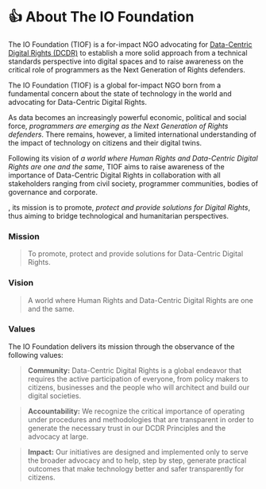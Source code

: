 # 👍 About The IO Foundation

The IO Foundation (TIOF) is a for-impact NGO advocating for [Data-Centric Digital Rights (DCDR)](https://tiof.click/DCDRAdvocacy) to establish a more solid approach from a technical standards perspective into digital spaces and to raise awareness on the critical role of programmers as the Next Generation of Rights defenders.



The IO Foundation (TIOF) is a global for-impact NGO born from a fundamental concern about the state of technology in the world and advocating for Data-Centric Digital Rights.

As data becomes an increasingly powerful economic, political and social force, _programmers are emerging as the Next Generation of Rights defenders_. There remains, however, a limited international understanding of the impact of technology on citizens and their digital twins.



Following its vision of _a world where Human Rights and Data-Centric Digital Rights are one and the same_, TIOF aims to raise awareness of the importance of Data-Centric Digital Rights in collaboration with all stakeholders ranging from civil society, programmer communities, bodies of governance and corporate.

, its mission is to promote, _protect and provide solutions for Digital Rights_, thus aiming to bridge technological and humanitarian perspectives.



### Mission

> To promote, protect and provide solutions for Data-Centric Digital Rights.

### Vision

> A world where Human Rights and Data-Centric Digital Rights are one and the same.



### Values

The IO Foundation delivers its mission through the observance of the following values:

> **Community:** Data-Centric Digital Rights is a global endeavor that requires the active participation of everyone, from policy makers to citizens, businesses and the people who will architect and build our digital societies.

> **Accountability:** We recognize the critical importance of operating under procedures and methodologies that are transparent in order to generate the necessary trust in our DCDR Principles and the advocacy at large.

> **Impact:** Our initiatives are designed and implemented only to serve the broader advocacy and to help, step by step, generate practical outcomes that make technology better and safer transparently for citizens.

